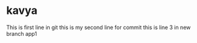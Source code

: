 # kavya

This is first line in git
this is my second line for commit
this is line 3 in new branch app1
